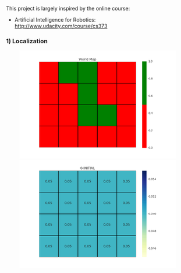 This project is largely inspired by the online course:
- Artificial Intelligence for Robotics: http://www.udacity.com/course/cs373

### 1) Localization

<p align="center">
<img src="Localization/Animation/worldMap.png" width="430"/>
<img src="Localization/Animation/animatedLocalizer.gif" width="430"/>
</p>
